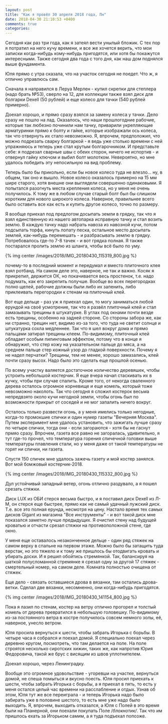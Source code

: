 ```yaml
---
layout: post
title: "Как я провёл 30 апреля 2018 года, Пн"
date: 2018-04-30 21:10:53 +0400
comments: true
categories: 
---
```

Сегодня как раз три года, как я затеял вести унылый бложик. С тех пор я потратил на него кучу времени, и все же хочется верить, что мои записки когда-нибудь кому-нибудь пригодятся, или хотя бы покажутся интересными. Также сегодня два года с того дня, как наш дом поднялся выше фундамента.

Юля прямо с утра сказала, что на участок сегодня не поедет. Что ж, я отлично управлюсь сам.

Сначала я направился в Леруа Мерлен - купил скрепки для степлера (надо брать №53), сверло на 12, для коллекции также взял диск для болгарки Dexell (50 рублей) и еще колесо для тачки (540 рублей примерно).

Доехал хорошо, и прямо сразу взялся за замену колеса у тачки. Дело сразу не пошло на лад. Оказалось, что наши прошлогодние рабочие, которые так любезно починили нам тачку, приварили укрепляющие арматуринки прямо к болту и гайке, которые изображали ось колеса, так что отвернуть их стало невозможно. Я, впрочем, предположил, что можно подрезать сварку болгаркой - я ведь уже столько времени с ней упражняюсь и теперь уже стал крутым болгарочником. И представьте себе: я подрезал сварные швы с обеих сторон, ничего не испортив - и отвернул гайку ключом и выбил болт молотком. Невероятно, но мне удалось победить эту непосильную на вид проблему.

Теперь было бы прикольно, если бы новое колесо туда не влезло... ну, в общем, так оно и вышло. Новое колесо оказалось примерно на 15 мм шире старого, хотя внешне они выглядели совершенно одинаковыми. Я попытался разогнуть места крепления колеса, но у меня не очень получилось. К тому же в любом случае старый болт был бы слишком коротким для нового широкого колеса. Наверное, правильнее всего было оставить все как есть и купить другое колесо, точно по размеру.

Я вообще приехал под предлогом досыпать земли в грядку, так что я взял единственную из нашего автопарка исправную тачку и стал возить землю. В каждую тачку надо набрать навоза из навозной кучи, потом подсыпать торфа, кинуть лопату песка, остальное место досыпать землей, как-нибудь перемешать - и разбрасывать землю в грядку. Потребовалось где-то 7-8 тачек - и вот грядка полная. Я также постарался пролить землю из шланга, чтобы всё было по уму.

{% img center /images/2018/IMG_20180430_115319_800.jpg %}

почему-то в последний момент и передумал и вместо плиточного клея взял ротбанд. На самом деле это, наверное, не так и важно. Косяк я прикрепил, держится ОК, но покачивается весь простенок, т.е. надо подумать, как его закрепить получше. Вообще во всех перегородках полно щелей, рабочие должны были либо их запенить, либо приклеивать перегородки к стенам на плиточный клей.

Вот еще дельце - раз уж я приехал один, то могу заниматься любой ерундой на своё усмотрение, так что я развёл плиточный клей и стал замазывать трещины в штукатурке. В углах под окнами почти везде есть трещины, особенно на задней стороне. Со стороны забора же, как ни странно, трещин нет, видимо из-за того, что туда не светит солнце и штукатурка сохла медленнее. Так что я шел вокруг дома и прямо пальцами затирал трещины клеем. По-видимому, плиточный клей обладает особым пилинговым эффектом, потому что в конце я обнаружил, что стер кожу на указательном пальце до мяса, а на среднем пальце стер кожный узор до гладкой поверхности. Почему я не надел перчатки? Трещины, тем не менее, хорошо замазались, клей почти сразу высох. Надо было это сделать еще прошлой осенью.

По всему участку валяется достаточное количество деревяшек, чтобы устроить небольшой костерчик. Я еще вчера начал стаскивать их в кучку, чтобы при случае спалить. Кроме того, от некогда сваленного дерева осталось огромное корневище и еще комель, который тоже невозможно наколоть. Так что сегодня я сложил костерок весьма непредвзято около кучи негодной земли, чтобы огонь был по возможности прикрыт от соседей и не мог запалить ничего вокруг.

Осталось только развести огонь, а у меня имелись только негодные, когда-то промокшие спички и один нумер газеты "Вечерняя Москва". Путем эксперимент мне удалось установить, что зажигать лучше сразу по четыре спички, тогда они - если загораются - хотя бы не гаснут прмяо сразу. Впрочем, газета все равно не загоралась, удивительно, я тут где-то прочел, что температура горения спичечной головки выше температуры плавления стали, но у меня даже от такой температуры не горят ни спички, ни газета. 

Спустя 150 спичек мне удалось зажечь газету и мой костер занялся. Вот мой бомжовый костерчик-2018.

{% img center /images/2018/IMG_20180430_115332_800.jpg %}

Дул устойчивый западный ветер, огонь отлично раздувало, а я пошел срезать стяжки.

Диск LUX из ОБИ стерся весьма быстро, и я поставил диск Dexell из Л-М, он стерся еще быстрее, прямо как не самый удачный лужский диск. Т.е. все это полная ерунда, несмотря на цену. Настало время тех самых дисков Gigant из магазина "Все инструменты" - и вот такой диск мне показался заметно лучше предыдущих. Я очистил стену над будущей кроватью и отчасти срезал стяжки на противоположной стене, где окно.

У меня еще оставалось незаконченное дельце - один ряд стяжек на самом верху в спальне на первом этаже. Можно было бы затащить туда верстак, но это тяжело и к тому же пришлось бы отодвигать кровать и убирать доски. И я решил обойтись стремянкой. Так, балансируя на шаткой полусломанной стремянке я срезал одну за другой 17 стяжек - смертельный номер, на самом деле. Комната полностью очищена от стяжек.

Еще дело - связать оставшиеся дрова в вязанки, там остались дрова-ветки. Сделал две вязанки, несомненно, они когда-нибудь пригодятся.

{% img center /images/2018/IMG_20180430_141154_800.jpg %}

Пока я лазил по стенам, костер на ветру отлично прогорел и толстый комель от дерева превратился в небольшую головешку. По-видимому из-за постоянного ветра в костре получилось совсем немного золы, её, наверное, унесло ветром.

Юля просила вернуться к шести, чтобы забрать Игорька с борьбы. В четыре часа я собрался и поехал домой. Я специально поехал через деревню кругом, посмотреть, что там делается на поле. На поле строятся несколько сиротских хижин, таких же, как напротив Юрия Федоровича, такой же брус с висящим из швов уплотнителем. 


Доехал хорошо, через Ленинградку.




Вообще это огромное удовольствие - угоревши на участке, вернуться домой, не спеша помыться и вкусно поесть. Юля просил приехать к шести, чтобы забрать Игорька с борьбы, а я приехал в пять, то есть у меня остался целый час времени на расслабление и отдых. Узнав об этом, Юля тут же все переиграла - и теперь Игорька надо было забирать уже в половине шестого, то есть мне уже надо было выходить. Я, впрочем, выходить отказался, а Юля с Полей в это время были на Планерной, они поехали покупать Поле /_блокнотик/_. Так что им пришлось ехать за Игорьком самим, а я туда подъехал попозже.